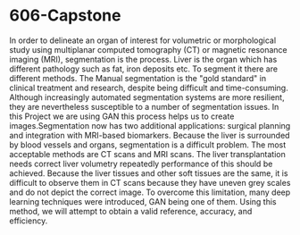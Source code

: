 # 606-Capstone
In order to delineate an organ of interest for volumetric or morphological study using multiplanar computed tomography (CT) or magnetic resonance imaging (MRI), segmentation is the process. Liver is the organ which has different pathology such as fat, iron deposits etc.
To segment it there are different methods. The Manual segmentation is the "gold standard" in clinical treatment and research, despite being difficult and time-consuming. Although increasingly automated segmentation systems are more resilient, they are nevertheless susceptible to a number of segmentation issues.  In this Project we are using GAN  this process helps us to create images.Segmentation now has two additional applications: surgical planning and integration with MRI-based biomarkers.
Because the liver is surrounded by blood vessels and organs, segmentation is a difficult problem. The most acceptable methods are CT scans and MRI scans. The liver transplantation needs correct liver volumetry repeatedly performance of this should be achieved. Because the liver tissues and other soft tissues are the same, it is difficult to observe them in CT scans because they have uneven grey scales and do not depict the correct image. To overcome this limitation, many deep learning techniques were introduced, GAN being one of them. Using this method, we will attempt to obtain a valid reference, accuracy, and efficiency.

